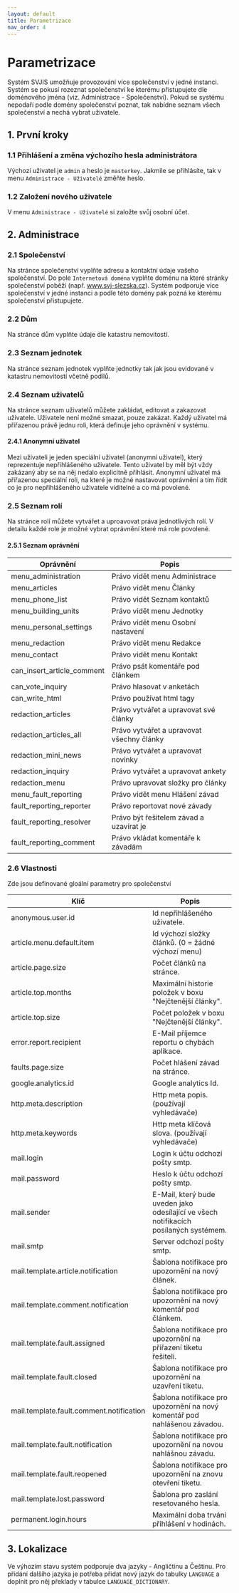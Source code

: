 ```yaml
---
layout: default
title: Parametrizace
nav_order: 4
---
```


# Parametrizace

Systém SVJIS umožňuje provozování více společenství v jedné instanci. Systém se pokusí rozeznat společenství ke kterému přistupujete dle doménového jména (viz. Administrace - Společenství). Pokud se systému nepodaří podle domény společenství poznat, tak nabídne seznam všech společenství a nechá vybrat uživatele.

## 1. První kroky

### 1.1 Přihlášení a změna výchozího hesla administrátora

Výchozí uživatel je `admin` a heslo je `masterkey`. Jakmile se přihlásíte, tak v menu `Administrace - Uživatelé` změňte heslo.

### 1.2 Založení nového uživatele

V menu `Administrace - Uživatelé` si založte svůj osobní účet.

## 2. Administrace

### 2.1 Společenství

Na stránce společenství vyplňte adresu a kontaktní údaje vašeho společenství. Do pole `Internetová doména` vyplňte doménu na které stránky společenství poběží (např. www.svj-slezska.cz). Systém podporuje více společenství v jedné instanci a podle této domény pak pozná ke kterému společenství přistupujete. 

### 2.2 Dům

Na stránce dům vyplňte údaje dle katastru nemovitostí.

### 2.3 Seznam jednotek

Na stránce seznam jednotek vyplňte jednotky tak jak jsou evidované v katastru nemovitostí včetně podílů.

### 2.4 Seznam uživatelů

Na stránce seznam uživatelů můžete zakládat, editovat a zakazovat uživatele. Uživatele není možné smazat, pouze zakázat. Každý uživatel má přiřazenou právě jednu roli, která definuje jeho oprávnění v systému. 

#### 2.4.1 Anonymní uživatel

Mezi uživateli je jeden speciální uživatel (anonymní uživatel), který reprezentuje nepřihlášeného uživatele. Tento uživatel by měl být vždy zakázaný aby se na něj nedalo explicitně přihlásit. Anonymní uživatel má přiřazenou speciální roli, na které je možné nastavovat oprávnění a tím řídit co je pro nepřihlášeného uživatele viditelné a co má povolené.  

### 2.5 Seznam rolí

Na stránce rolí můžete vytvářet a uproavovat práva jednotlivých rolí. V detailu každé role je možné vybrat oprávnění které má role povolené.

#### 2.5.1 Seznam oprávnění

| Oprávnění                  | Popis                                       |
| -------------------------- | ------------------------------------------- |
| menu_administration        | Právo vidět menu Administrace               |
| menu_articles              | Právo vidět menu Články                     |
| menu_phone_list            | Právo vidět Seznam kontaktů                 |
| menu_building_units        | Právo vidět menu Jednotky                   |
| menu_personal_settings     | Právo vidět menu Osobní nastavení           |
| menu_redaction             | Právo vidět menu Redakce                    |
| menu_contact               | Právo vidět menu Kontakt                    |
| can_insert_article_comment | Právo psát komentáře pod článkem            |
| can_vote_inquiry           | Právo hlasovat v anketách                   |
| can_write_html             | Právo používat html tagy                    |
| redaction_articles         | Právo vytvářet a upravovat své články       |
| redaction_articles_all     | Právo vytvářet a upravovat všechny články   |
| redaction_mini_news        | Právo vytvářet a upravovat novinky          |
| redaction_inquiry          | Právo vytvářet a upravovat ankety           |
| redaction_menu             | Právo upravovat složky pro články           |
| menu_fault_reporting       | Právo vidět menu Hlášení závad              |
| fault_reporting_reporter   | Právo reportovat nové závady                |
| fault_reporting_resolver   | Právo být řešitelem závad a uzavírat je     |
| fault_reporting_comment    | Právo vkládat komentáře k závadám           |

### 2.6 Vlastnosti

Zde jsou definované gloální parametry pro společenství

| Klíč                                     | Popis                                                                                 |
| ---------------------------------------- | ------------------------------------------------------------------------------------- |
| anonymous.user.id                        | Id nepřihlášeného uživatele.                                                          |
| article.menu.default.item                | Id výchozí složky článků. (0 = žádné výchozí menu)                                    |
| article.page.size                        | Počet článků na stránce.                                                              |
| article.top.months                       | Maximální historie položek v boxu "Nejčtenější články".                               |
| article.top.size                         | Počet položek v boxu "Nejčtenější články".                                            |
| error.report.recipient                   | E-Mail příjemce reportu o chybách aplikace.                                           |
| faults.page.size                         | Počet hlášení závad na stránce.                                                       |
| google.analytics.id                      | Google analytics Id.                                                                  |
| http.meta.description                    | Http meta popis. (používají vyhledávače)                                              |
| http.meta.keywords                       | Http meta klíčová slova. (používají vyhledávače)                                      |
| mail.login                               | Login k účtu odchozí pošty smtp.                                                      |
| mail.password                            | Heslo k účtu odchozí pošty smtp.                                                      |
| mail.sender                              | E-Mail, který bude uveden jako odesílající ve všech notifikacích posílaných systémem. |
| mail.smtp                                | Server odchozí pošty smtp.                                                            |
| mail.template.article.notification       | Šablona notifikace pro upozornění na nový článek.                                     |
| mail.template.comment.notification       | Šablona notifikace pro upozornění na nový komentář pod článkem.                       |
| mail.template.fault.assigned             | Šablona notifikace pro upozornění na přiřazení tiketu řešiteli.                       |
| mail.template.fault.closed               | Šablona notifikace pro upozornění na uzavření tiketu.                                 |
| mail.template.fault.comment.notification | Šablona notifikace pro upozornění na nový komentář pod nahlášenou závadou.            |
| mail.template.fault.notification         | Šablona notifikace pro upozornění na novou nahlášnou závadu.                          |
| mail.template.fault.reopened             | Šablona notifikace pro upozornění na znovu otevření tiketu.                           |
| mail.template.lost.password              | Šablona pro zaslání resetovaného hesla.                                               |
| permanent.login.hours                    | Maximální doba trvání přihlášení v hodinách.                                          |

## 3. Lokalizace

Ve výhozím stavu systém podporuje dva jazyky - Angličtinu a Češtinu. Pro přidání dalšího jazyka je potřeba přidat nový jazyk do tabulky `LANGUAGE` a doplnit pro něj překlady v tabulce `LANGUAGE_DICTIONARY`.

